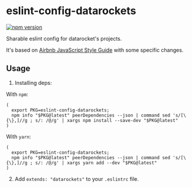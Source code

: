 # eslint-config-datarockets

[![npm version](https://img.shields.io/npm/v/eslint-config-datarockets.svg?style=flat-square)](https://www.npmjs.com/package/eslint-config-datarockets)

Sharable eslint config for datarocket's projects.

It's based on [Airbnb JavaScript Style Guide](https://github.com/airbnb/javascript) with some specific changes.

## Usage

1. Installing deps:

  With `npm`:

  ```
  (
    export PKG=eslint-config-datarockets;
    npm info "$PKG@latest" peerDependencies --json | command sed 's/[\{\},]//g ; s/: /@/g' | xargs npm install --save-dev "$PKG@latest"
  )
  ```

  With `yarn`:

  ```
  (
    export PKG=eslint-config-datarockets;
    npm info "$PKG@latest" peerDependencies --json | command sed 's/[\{\},]//g ; s/: /@/g' | xargs yarn add --dev "$PKG@latest"
  )
  ```

2. Add `extends: "datarockets"` to your `.eslintrc` file.
